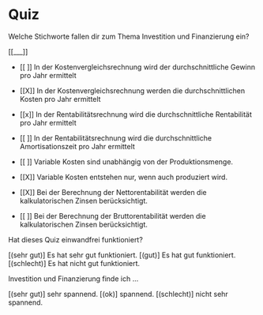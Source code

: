 # Quiz

Welche Stichworte fallen dir zum Thema Investition und Finanzierung ein?

[[___]]


- [[ ]] In der Kostenvergleichsrechnung wird der durchschnittliche Gewinn pro Jahr ermittelt
- [[X]] In der Kostenvergleichsrechnung werden die durchschnittlichen Kosten pro Jahr ermittelt
- [[x]] In der Rentabilitätsrechnung wird die durchschnittliche Rentabilität pro Jahr ermittelt
- [[ ]] In der Rentabilitätsrechnung wird die durchschnittliche Amortisationszeit pro Jahr ermittelt

- [[ ]] Variable Kosten sind unabhängig von der Produktionsmenge.
- [[X]] Variable Kosten entstehen nur, wenn auch produziert wird.

- [[X]] Bei der Berechnung der Nettorentabilität werden die kalkulatorischen Zinsen berücksichtigt.
- [[ ]]  Bei der Berechnung der Bruttorentabilität werden die kalkulatorischen Zinsen berücksichtigt.

Hat dieses Quiz einwandfrei funktioniert?

[(sehr gut)] Es hat sehr gut funktioniert.
[(gut)] Es hat gut funktioniert.
[(schlecht)] Es hat nicht gut funktioniert.

Investition und Finanzierung finde ich ...

[(sehr gut)] sehr spannend.
[(ok)] spannend.
[(schlecht)] nicht sehr spannend.
